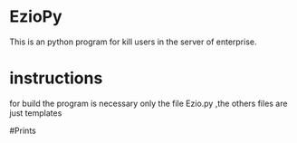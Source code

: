 # EzioPy
This is an python program for kill users in the server of enterprise.

# instructions

for build the program is necessary only the file Ezio.py ,the others files are just templates

#Prints
